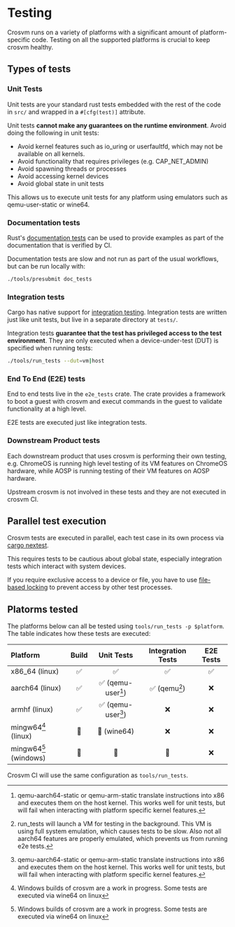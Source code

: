 # Testing

Crosvm runs on a variety of platforms with a significant amount of platform-specific code. Testing
on all the supported platforms is crucial to keep crosvm healthy.

## Types of tests

### Unit Tests

Unit tests are your standard rust tests embedded with the rest of the code in `src/` and wrapped in
a `#[cfg(test)]` attribute.

Unit tests **cannot make any guarantees on the runtime environment**. Avoid doing the following in
unit tests:

- Avoid kernel features such as io_uring or userfaultfd, which may not be available on all kernels.
- Avoid functionality that requires privileges (e.g. CAP_NET_ADMIN)
- Avoid spawning threads or processes
- Avoid accessing kernel devices
- Avoid global state in unit tests

This allows us to execute unit tests for any platform using emulators such as qemu-user-static or
wine64.

### Documentation tests

Rust's
[documentation tests](https://doc.rust-lang.org/rustdoc/write-documentation/documentation-tests.html)
can be used to provide examples as part of the documentation that is verified by CI.

Documentation tests are slow and not run as part of the usual workflows, but can be run locally
with:

```sh
./tools/presubmit doc_tests
```

### Integration tests

Cargo has native support for
[integration testing](https://doc.rust-lang.org/rust-by-example/testing/integration_testing.html).
Integration tests are written just like unit tests, but live in a separate directory at `tests/`.

Integration tests **guarantee that the test has privileged access to the test environment**. They
are only executed when a device-under-test (DUT) is specified when running tests:

```sh
./tools/run_tests --dut=vm|host
```

### End To End (E2E) tests

End to end tests live in the `e2e_tests` crate. The crate provides a framework to boot a guest with
crosvm and execut commands in the guest to validate functionality at a high level.

E2E tests are executed just like integration tests.

### Downstream Product tests

Each downstream product that uses crosvm is performing their own testing, e.g. ChromeOS is running
high level testing of its VM features on ChromeOS hardware, while AOSP is running testing of their
VM features on AOSP hardware.

Upstream crosvm is not involved in these tests and they are not executed in crosvm CI.

## Parallel test execution

Crosvm tests are executed in parallel, each test case in its own process via
[cargo nextest](http://nexte.st).

This requires tests to be cautious about global state, especially integration tests which interact
with system devices.

If you require exclusive access to a device or file, you have to use
[file-based locking](https://docs.rs/named-lock/latest/named_lock) to prevent access by other test
processes.

## Platorms tested

The platforms below can all be tested using `tools/run_tests -p $platform`. The table indicates how
these tests are executed:

| Platform                    | Build |        Unit Tests         | Integration Tests | E2E Tests |
| :-------------------------- | :---: | :-----------------------: | :---------------: | :-------: |
| x86_64 (linux)              |   ✅   |             ✅             |         ✅         |     ✅     |
| aarch64 (linux)             |   ✅   | ✅ (qemu-user[^qemu-user]) |  ✅ (qemu[^qemu])  |     ❌     |
| armhf (linux)               |   ✅   | ✅ (qemu-user[^qemu-user]) |         ❌         |     ❌     |
| mingw64[^windows] (linux)   |   🚧   |        🚧 (wine64)         |         ❌         |     ❌     |
| mingw64[^windows] (windows) |   🚧   |             🚧             |         🚧         |     ❌     |

Crosvm CI will use the same configuration as `tools/run_tests`.

[^qemu-user]: qemu-aarch64-static or qemu-arm-static translate instructions into x86 and executes them on the
    host kernel. This works well for unit tests, but will fail when interacting with platform
    specific kernel features.

[^qemu]: run_tests will launch a VM for testing in the background. This VM is using full system
    emulation, which causes tests to be slow. Also not all aarch64 features are properly emulated,
    which prevents us from running e2e tests.

[^windows]: Windows builds of crosvm are a work in progress. Some tests are executed via wine64 on linux
